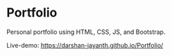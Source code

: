 # Portfolio
Personal portfolio using HTML, CSS, JS, and Bootstrap.

Live-demo: https://darshan-jayanth.github.io/Portfolio/
